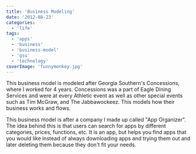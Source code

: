 ```yaml
---
title: 'Business Modeling'
date: '2012-08-23'
categories:
  - 'life'
tags:
  - 'apps'
  - 'business'
  - 'business-model'
  - 'gsu'
  - 'technology'
coverImage: 'funnymonkey.jpg'
---
```


[](http://klghlch.wordpress.com/2012/08/23/business-modeling/leach_business_model_1/)

This business model is modeled after Georgia Southern's Concessions, where I worked for 4 years. Concessions was a part of Eagle Dining Services and were at every Athletic event as well as other special events such as Tim McGraw, and The Jabbawockeez. This models how their business works and flows.

[](http://klghlch.wordpress.com/2012/08/23/business-modeling/leach_business_model_2/)

This business model is after a company I made up called "App Organizer". The idea behind this is that users can search for apps by different categories, prices, functions, etc. It is an app, but helps you find apps that you would like instead of always downloading apps and trying them out and later deleting them because they don't fit your needs.
